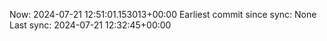 Now: 2024-07-21 12:51:01.153013+00:00 Earliest commit since sync: None Last sync: 2024-07-21 12:32:45+00:00
